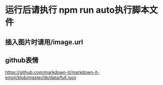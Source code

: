 # 运行后请执行 npm run auto执行脚本文件



## 插入图片时请用/image.url

## github表情
https://github.com/markdown-it/markdown-it-emoji/blob/master/lib/data/full.json